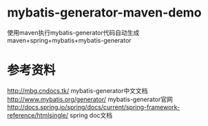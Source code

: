 # mybatis-generator-maven-demo
使用maven执行mybatis-generator代码自动生成
maven+spring+mybatis+mybatis-generator

# 参考资料
http://mbg.cndocs.tk/  mybatis-generator中文文档
http://www.mybatis.org/generator/ mybatis-generator官网
http://docs.spring.io/spring/docs/current/spring-framework-reference/htmlsingle/  spring doc文档


